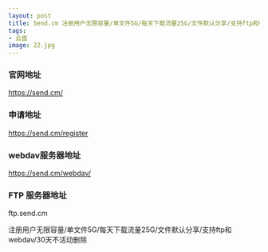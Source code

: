```yaml
---
layout: post
title: Send.cm 注册用户无限容量/单文件5G/每天下载流量25G/文件默认分享/支持ftp和webdav/30天不活动删除
tags:
- 云盘
image: 22.jpg
---
```


### 官网地址
https://send.cm/

### 申请地址
https://send.cm/register

### webdav服务器地址
https://send.cm/webdav/

### FTP 服务器地址
ftp.send.cm

注册用户无限容量/单文件5G/每天下载流量25G/文件默认分享/支持ftp和webdav/30天不活动删除